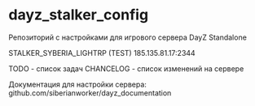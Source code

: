 # dayz_stalker_config

Репозиторий с настройками для игрового сервера DayZ Standalone

STALKER_SYBERIA_LIGHTRP (TEST)
185.135.81.17:2344

TODO - список задач
CHANCELOG - список изменений на сервере

Документация для настройки сервера:
github.com/siberianworker/dayz_documentation
